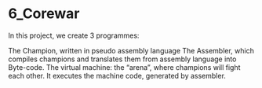 # 6_Corewar

In this project, we create 3 programmes:

The Champion, written in pseudo assembly language
The Assembler, which compiles champions and translates them from assembly language into Byte-code.
The virtual machine: the “arena”, where champions will fight each other. It executes the machine code, generated by assembler. 
